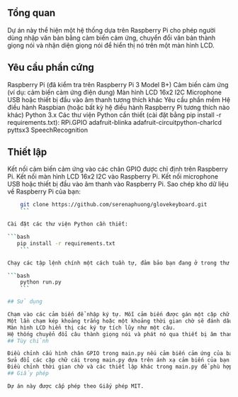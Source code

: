 ## Tổng quan
Dự án này thể hiện một hệ thống dựa trên Raspberry Pi cho phép người dùng nhập văn bản bằng cảm biến cảm ứng, chuyển đổi văn bản thành giọng nói và nhận diện giọng nói để hiển thị nó trên một màn hình LCD.

## Yêu cầu phần cứng
Raspberry Pi (đã kiểm tra trên Raspberry Pi 3 Model B+)
Cảm biến cảm ứng (ví dụ: cảm biến cảm ứng điện dung)
Màn hình LCD 16x2 I2C
Microphone USB hoặc thiết bị đầu vào âm thanh tương thích khác
Yêu cầu phần mềm
Hệ điều hành Raspbian (hoặc bất kỳ hệ điều hành Raspberry Pi tương thích nào khác)
Python 3.x
Các thư viện Python cần thiết (cài đặt bằng pip install -r requirements.txt):
RPi.GPIO
adafruit-blinka
adafruit-circuitpython-charlcd
pyttsx3
SpeechRecognition

## Thiết lập
Kết nối cảm biến cảm ứng vào các chân GPIO được chỉ định trên Raspberry Pi.
Kết nối màn hình LCD 16x2 I2C vào Raspberry Pi.
Kết nối microphone USB hoặc thiết bị đầu vào âm thanh vào Raspberry Pi.
Sao chép kho dữ liệu về Raspberry Pi của bạn:


```bash
    git clone https://github.com/serenaphuong/glovekeyboard.git
    ```

Cài đặt các thư viện Python cần thiết:

```bash
   pip install -r requirements.txt
    ```

Chạy các tập lệnh chính một cách tuần tự, đảm bảo bạn đang ở trong thư mục của tệp bạn đã sao chép:

```bash
    python run.py
    ```

## Sử dụng

Chạm vào các cảm biến để nhập ký tự. Mỗi cảm biến được gán một cặp chữ cái.
Một lần chạm kép khoảng trắng hoặc một khoảng thời gian chờ sẽ đánh dấu kết thúc một câu.
Màn hình LCD hiển thị các ký tự tích lũy như một câu.
Hệ thống chuyển đổi câu thành giọng nói và phát nó qua thiết bị âm thanh được kết nối.
## Tùy chỉnh

Điều chỉnh cấu hình chân GPIO trong main.py nếu cảm biến cảm ứng của bạn được kết nối vào các chân khác.
Sửa đổi các cặp chữ cái trong main.py dựa trên ánh xạ cảm biến của bạn.
Điều chỉnh thời gian chờ và các thiết lập khác trong main.py để phù hợp với sở thích của bạn.
## Giấy phép

Dự án này được cấp phép theo Giấy phép MIT.










